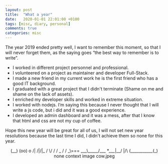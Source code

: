 ```yaml
---
layout: post
title:  "What a year"
date:   2020-01-01 22:01:00 +0100
tags: [misc, diary, personal]
comments: true
categories: misc
---
```


The year 2019 ended pretty well, I want to remember this moment, so that I will never forget them, as the saying goes “the best way to remember is to write”.
- I worked in different project personnel and professional.
- I volunteered on a project as maintainer and developer Full-Stack.
- I made a new friend in my current work he is the first friend who has a good IT background.
- I graduated with a great project that I didn't terminate (Shame on me and shame on the lack of assets).
- I enriched my developer skills and worked in extreme situation.
- I worked with nodejs. I’m saying this because I never thought that I will write a js code, but i did and it was a good experience.
- I developed an admin dashboard and it was a mess, after that I know that html and css are not my cup of coffee.

Hope this new year will be great for all of us, I will not set new year resolutions because the last time I did, I didn't achieve them so none for this year.
<p align="center">
           (__)                    
           (oo)    o     /| /|/|_  
           / \/    /     /      _ /  
          /  _\===    ___\_____/___  
     *___|__/ |/\    (___________(_)
      none context image cow.jpeg
</p>
